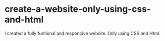 # create-a-website-only-using-css-and-html
I created a fully funtional and responcive website. Only using CSS and Html.
